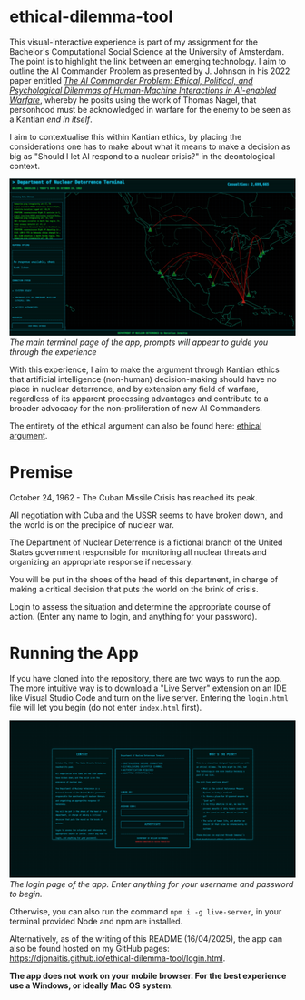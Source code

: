 # ethical-dilemma-tool
This visual-interactive experience is part of my assignment for the Bachelor's Computational Social Science at the University of Amsterdam. The point is to highlight the link between an emerging technology. I aim to outline the AI Commander Problem as presented by J. Johnson in his 2022 paper entitled [*The AI Commander Problem: Ethical, Political, and Psychological Dilemmas of Human-Machine Interactions in AI-enabled Warfare*](https://doi.org/10.1080/15027570.2023.2175887), whereby he posits using the work of Thomas Nagel, that personhood must be acknowledged in warfare for the enemy to be seen as a Kantian *end in itself*.

I aim to contextualise this within Kantian ethics, by placing the considerations one has to make about what it means to make a decision as big as "Should I let AI respond to a nuclear crisis?" in the deontological context. 

![Main page of the app](images/main_page.png)
*The main terminal page of the app, prompts will appear to guide you through the experience*

With this experience, I aim to make the argument through Kantian ethics that artificial intelligence (non-human) decision-making should have no place in nuclear deterrence, and by extension any field of warfare, regardless of its apparent processing advantages and contribute to a broader advocacy for the non-proliferation of new AI Commanders.

The entirety of the ethical argument can also be found here: [ethical argument](ethical_argument.md).

# Premise
<p>October 24, 1962 - The Cuban Missile Crisis has reached its peak.</p>
<p>All negotiation with Cuba and the USSR seems to have broken down, and the world is on the precipice of nuclear war.</p>
<p>The Department of Nuclear Deterrence is a fictional branch of the United States government responsible for monitoring all nuclear threats and organizing an appropriate response if necessary.</p>
<p>You will be put in the shoes of the head of this department, in charge of making a critical decision that puts the world on the brink of crisis.</p>
<p>Login to assess the situation and determine the appropriate course of action. (Enter any name to login, and anything for your password).</p>

# Running the App
If you have cloned into the repository, there are two ways to run the app. The more intuitive way is to download a "Live Server" extension on an IDE like Visual Studio Code and turn on the live server. Entering the ``login.html`` file will let you begin (do not enter ``index.html`` first).

![Login page of the app](images/login_page.png)
*The login page of the app. Enter anything for your username and password to begin.*

Otherwise, you can also run the command ``npm i -g live-server``, in your terminal provided Node and npm are installed.

Alternatively, as of the writing of this README (16/04/2025), the app can also be found hosted on my GitHub pages: https://djonaitis.github.io/ethical-dilemma-tool/login.html.

**The app does not work on your mobile browser. For the best experience use a Windows, or ideally Mac OS system**.
